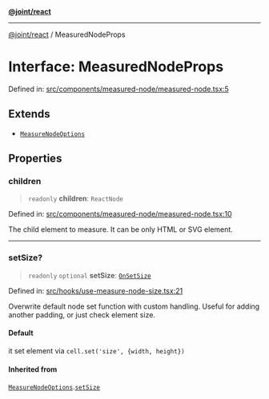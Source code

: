 [**@joint/react**](../README.md)

***

[@joint/react](../README.md) / MeasuredNodeProps

# Interface: MeasuredNodeProps

Defined in: [src/components/measured-node/measured-node.tsx:5](https://github.com/samuelgja/joint/blob/main/packages/joint-react/src/components/measured-node/measured-node.tsx#L5)

## Extends

- [`MeasureNodeOptions`](MeasureNodeOptions.md)

## Properties

### children

> `readonly` **children**: `ReactNode`

Defined in: [src/components/measured-node/measured-node.tsx:10](https://github.com/samuelgja/joint/blob/main/packages/joint-react/src/components/measured-node/measured-node.tsx#L10)

The child element to measure.
It can be only HTML or SVG element.

***

### setSize?

> `readonly` `optional` **setSize**: [`OnSetSize`](../type-aliases/OnSetSize.md)

Defined in: [src/hooks/use-measure-node-size.tsx:21](https://github.com/samuelgja/joint/blob/main/packages/joint-react/src/hooks/use-measure-node-size.tsx#L21)

Overwrite default node set function with custom handling.
Useful for adding another padding, or just check element size.

#### Default

it set element via `cell.set('size', {width, height})`

#### Inherited from

[`MeasureNodeOptions`](MeasureNodeOptions.md).[`setSize`](MeasureNodeOptions.md#setsize)
